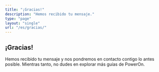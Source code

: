 ```yaml
---
title: "¡Gracias!"
description: "Hemos recibido tu mensaje."
type: "page"
layout: "single"
url: "/es/gracias/"
---
```


## ¡Gracias!

Hemos recibido tu mensaje y nos pondremos en contacto contigo lo antes posible.
Mientras tanto, no dudes en explorar más guías de PowerOn.
